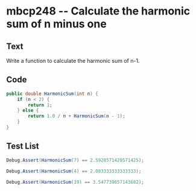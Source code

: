 # mbcp248 -- Calculate the harmonic sum of n minus one

## Text

Write a function to calculate the harmonic sum of n-1.

## Code

```csharp
public double HarmonicSum(int n) {
    if (n < 2) {
        return 1;
    } else {
        return 1.0 / n + HarmonicSum(n - 1);
    }
}
```

## Test List

```csharp
Debug.Assert(HarmonicSum(7) == 2.5928571428571425);
```

```csharp
Debug.Assert(HarmonicSum(4) == 2.083333333333333);
```

```csharp
Debug.Assert(HarmonicSum(19) == 3.547739657143682);
```
